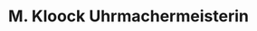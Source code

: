---
title: "M. Kloock Uhrmachermeisterin"
url: /erfurt/m-kloock-uhrmachermeisterin/
shop: Schmuck
---